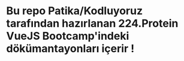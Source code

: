 # Bu repo Patika/Kodluyoruz tarafından hazırlanan 224.Protein VueJS Bootcamp'indeki dökümantayonları içerir !
